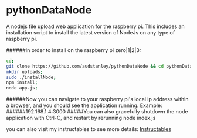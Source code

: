 # pythonDataNode
A nodejs file upload web application for the raspberry pi. This includes an installation script to install the latest version of NodeJs on any type of raspberry pi.

######In order to install on the raspberry pi zero|1|2|3:
```sh
cd;
git clone https://github.com/audstanley/pythonDataNode && cd pythonDataNode;
mkdir uploads;
sudo ./installNode;
npm install;
node app.js;
```

######Now you can navigate to your raspberry pi's local ip address within a browser, and you should see the application running. Example:
######192.168.1.4:3000
#####You can also gracefully shutdown the node application with Ctrl-C, and restart by rerunning node index.js


you can also visit my instructables to see more details: [Instructables](http://www.instructables.com/id/Raspberry-Pi-File-Uploader/)
